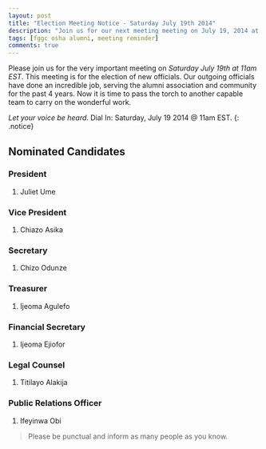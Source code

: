 ```yaml
---
layout: post
title: "Election Meeting Notice - Saturday July 19th 2014"
description: "Join us for our next meeting meeting on July 19, 2014 at 11am EST to elect the new alumni association officials."
tags: [fggc osha alumni, meeting reminder]
comments: true
---
```


Please join us for the very important meeting on *Saturday July 19th at 11am EST*. This meeting is for the election of new officials. Our outgoing officials have done an incredible job, serving the alumni association and community for the past 4 years. Now it is time to pass the torch to another capable team to carry on the wonderful work.

*Let your voice be heard*. Dial In: Saturday, July 19 2014 @ 11am EST.
{: .notice} 

## Nominated Candidates 
### President
1. Juliet Ume

### Vice President
1. Chiazo Asika

### Secretary
1. Chizo Odunze

### Treasurer
1. Ijeoma Agulefo

### Financial Secretary
1. Ijeoma Ejiofor

### Legal Counsel
1. Titilayo Alakija

### Public Relations Officer
1. Ifeyinwa Obi


> Please be punctual and inform as many people as you know.
